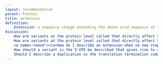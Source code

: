 ```yaml
---
layout: recommendation
parent: Protein
title: extension
definition: 
    Extension: a sequence change extending the amino acid sequence at the N- or C-terminal end with one or more amino acids.
discussion:
    How are variants at the protein level called that directly affect the translation initiation (start) codon?: The variant is called <b>start-lost</b> variant, one of two types of a protein extension, an N-terminal extension. Note the difference with a <b>start-gained</b> variant where the start codon itself is not directly affected, another type of N-terminal extension.
    How are variants at the protein level called that directly affect the translation termination (stop) codon?: The variant is called a <b>no-stop</b> or <b>stop-lost</b> variant, one of two types of a protein extension, a C-terminal extension.
    <a name='noend'></a>How do I describe an extension when no new stop codon is reached?: Such variants are described using the format p.Ter789ArgextTer?, i.e. "<b>extTer?</b>" to indicate that no new termination codon is encountered.
    How should a variant in the 5'UTR be described that gives rise to a new translation initiation site?: Description at the DNA-level is like c.-23A>T (changing c.-25 caGggt c.-19 to caTggt, creating a new ATG-triplet). Description at the RNA-level is r.-23a>u and at the protein level p.(Met1ext-8), indicating the predicted protein sequence is an N-terminal extension with 8 amino acids.
    Should I describe a duplication in the translation termination codon (TGA to TGGA) as a frame shift or as an extension?: The variant extends the amino acid sequence at the C-terminal end and is therefore by definition an <b>extension</b>.
---
```

